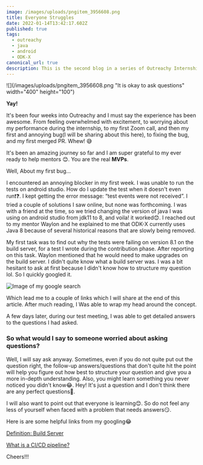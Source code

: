 ```yaml
---
image: /images/uploads/pngitem_3956608.png
title: Everyone Struggles
date: 2022-01-14T13:42:17.602Z
published: true
tags:
  - outreachy
  - java
  - android
  - ODK-X
canonical_url: true
description: This is the second blog in a series of Outreachy Internship blogs.
---
```

![](/images/uploads/pngitem_3956608.png "It is okay to ask questions" width="400" height="100")

**Yay!**

It's been four weeks into Outreachy and I must say the experience has been awesome. From feeling overwhelmed with excitement, to worrying about my performance during the internship, to my first Zoom call, and then my first and annoying bug(I will be sharing about this here), to fixing the bug, and my first merged PR. Whew! 😅 

It's been an amazing journey so far and I am super grateful to my ever ready to help mentors 😊. You are the real **MVPs**.

Well, About my first bug...

I encountered an annoying blocker in my first week. I was unable to run the tests on android studio. How do I update the test when it doesn't even run❗️❓. I kept getting the error message: “test events were not received”. I tried a couple of solutions I saw online, but none was forthcoming. I was with a friend at the time, so we tried changing the version of java I was using on android studio from jdk11 to 8, and voila! it worked😊. I reached out to my mentor Waylon and he explained to me that ODK-X currently uses Java 8 because of several historical reasons that are slowly being removed.

My first task was to find out why the tests were failing on version 8.1 on the build server, for a test I wrote during the contribution phase. After reporting on this task. Waylon mentioned that he would need to make upgrades on the build server. I didn't quite know what a build server was. I was a bit hesitant to ask at first because I didn't know how to structure my question lol. So I quickly googled it.

![Image of my google search](/images/uploads/screenshot-2022-01-10-at-00.28.27.png "Image of my google search")

Which lead me to a couple of links which I will share at the end of this article. After much reading, I Was able to wrap my head around the concept.

A few days later, during our test meeting, I was able to get detailed answers to the questions I had asked.

### **So what would I say to someone worried about asking questions?**

Well, I will say ask anyway. Sometimes, even if you do not quite put out the question right, the follow-up answers/questions that don't quite hit the point will help you figure out how best to structure your question and give you a more in-depth understanding. Also, you might learn something you never noticed you didn't know😂. Hey! It's just a question and I don't think there are any perfect questions🤔.

I will also want to point out that everyone is learning😊. So do not feel any less of yourself when faced with a problem that needs answers😏.

Here is are some helpful links from my googling😂

[Definition: Build Server](https://searchsoftwarequality.techtarget.com/definition/Build-Server)

[What is a CI/CD pipeline?](https://www.redhat.com/en/topics/devops/what-cicd-pipeline)

Cheers!!!